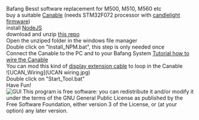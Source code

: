 Bafang Besst software replacement for M500, M510, M560 etc  
buy a suitable [Canable](https://www.ebay.com/itm/156316405598) (needs STM32F072 processor with [candlelight firmware](https://github.com/candle-usb/candleLight_fw))  
install [NodeJS](https://nodejs.org/en/download/)  
download and unzip [this repo](https://github.com/stancecoke/bafang_canable_pro/archive/refs/heads/master.zip)  
Open the unziped folder in the windows file manager  
Double click on "Install_NPM.bat", this step is only needed once  
Connect the Canable to the PC and to your Bafang System [Tutorial how to wire the Canable](https://kaspars.net/blog/bafang-canbus)  
You can mod this kind of [display extension cable](https://aliexpress.com/item/1005005307730396.html) to loop in the Canable  
![UCAN_Wiring](UCAN wiring.jpg)  
Double click on "Start_Tool.bat"  
Have Fun!  
![GUI](Screenshot.jpg)
This program is free software: you can redistribute it and/or modify it under the terms of the GNU General Public License as published by the Free Software Foundation, either version 3 of the License, or (at your option) any later version.
